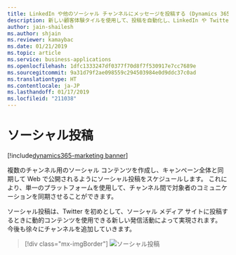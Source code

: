 ```yaml
---
title: LinkedIn や他のソーシャル チャンネルにメッセージを投稿する (Dynamics 365 for Marketing)
description: 新しい顧客体験タイルを使用して、投稿を自動化し、LinkedIn や Twitter などのソーシャル メディア サイト上の連絡先と Dynamics 365 for Marketing を結び付けます
author: jain-shailesh
ms.author: shjain
ms.reviewer: kamaybac
ms.date: 01/21/2019
ms.topic: article
ms.service: business-applications
ms.openlocfilehash: 1dfc1333247df0377f70d8f7f530917e7cc7689e
ms.sourcegitcommit: 9a31d79f2ae098559c294503984e0d9ddc37c0ad
ms.translationtype: HT
ms.contentlocale: ja-JP
ms.lasthandoff: 01/17/2019
ms.locfileid: "211038"
---
```

# <a name="social-posting"></a>ソーシャル投稿
[!include[dynamics365-marketing banner](../includes/dynamics365-marketing.md)]


複数のチャンネル用のソーシャル コンテンツを作成し、キャンペーン全体と同期して Web で公開されるようにソーシャル投稿をスケジュールします。 これにより、単一のプラットフォームを使用して、チャンネル間で対象者のコミュニケーションを同期させることができます。

ソーシャル投稿は、Twitter を初めとして、ソーシャル メディア サイトに投稿するときに動的コンテンツを使用できる新しい発信活動によって実現されます。 今後も徐々にチャンネルを追加していきます。

> [!div class="mx-imgBorder"]
> ![ソーシャル投稿](media/socialposting.png "ソーシャル投稿")
